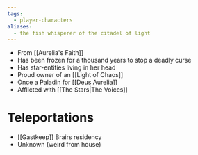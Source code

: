 ```yaml
---
tags:
  - player-characters
aliases:
  - the fish whisperer of the citadel of light
---
```

- From [[Aurelia's Faith]]
- Has been frozen for a thousand years to stop a deadly curse
- Has star-entities living in her head
- Proud owner of an [[Light of Chaos]]
- Once a Paladin for [[Deus Aurelia]]
- Afflicted with [[The Stars|The Voices]]

# Teleportations
- [[Gastkeep]] Brairs residency
- Unknown (weird from house)



